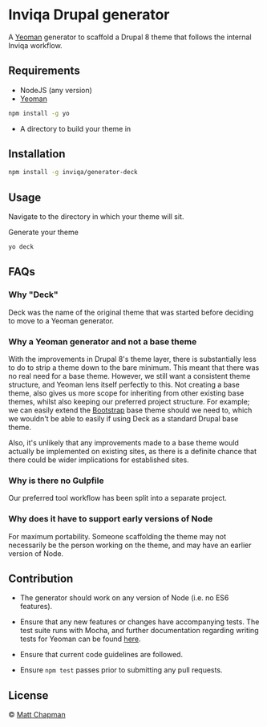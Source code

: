 # Inviqa Drupal generator

A [Yeoman][yeoman] generator to scaffold a Drupal 8 theme that
follows the internal Inviqa workflow.

## Requirements

-   NodeJS (any version)
-   [Yeoman][yeoman]

```bash
npm install -g yo
```

-   A directory to build your theme in

## Installation

```bash
npm install -g inviqa/generator-deck
```

## Usage

Navigate to the directory in which your theme will sit.

Generate your theme

```bash
yo deck
```

## FAQs

### Why "Deck"

Deck was the name of the original theme that was started before deciding to
move to a Yeoman generator.

### Why a Yeoman generator and not a base theme

With the improvements in Drupal 8's theme layer, there is substantially less to
do to strip a theme down to the bare minimum. This meant that there was no real
need for a base theme. However, we still want a consistent theme structure, and
Yeoman lens itself perfectly to this. Not creating a base theme, also gives us
more scope for inheriting from other existing base themes, whilst also keeping
our preferred project structure. For example; we can easily extend the
[Bootstrap][bootstrap-drupal] base theme should we need to, which we wouldn't
be able to easily if using Deck as a standard Drupal base theme.

Also, it's unlikely that any improvements made to a base theme would actually
be implemented on existing sites, as there is a definite chance that there
could be wider implications for established sites.

### Why is there no Gulpfile

  Our preferred tool workflow has been split into a separate project.

### Why does it have to support early versions of Node

For maximum portability. Someone scaffolding the theme may not necessarily be
the person working on the theme, and may have an earlier version of Node.

## Contribution

-   The generator should work on any version of Node (i.e. no ES6 features).

-   Ensure that any new features or changes have accompanying tests. The test
    suite runs with Mocha, and further documentation regarding writing tests for
    Yeoman can be found [here](http://yeoman.io/authoring/testing.html).

-   Ensure that current code guidelines are followed.

-   Ensure `npm test` passes prior to submitting any pull requests.

## License

 © [Matt Chapman](https://inviqa.com)

[yeoman]: http://yeoman.io
[bootstrap-drupal]: https://www.drupal.org/project/bootstrap
